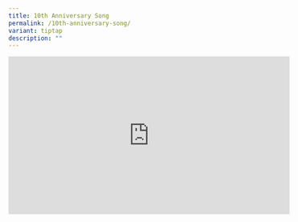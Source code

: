 ```yaml
---
title: 10th Anniversary Song
permalink: /10th-anniversary-song/
variant: tiptap
description: ""
---
```

<div class="iframe-wrapper">
<iframe height="315" width="560" allowfullscreen="true" frameborder="0" src="https://www.youtube.com/embed/XjPItxfIT68?si=CX3_axuRnDZ5qcgo"></iframe>
</div>
<p></p>